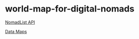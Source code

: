 # world-map-for-digital-nomads

[NomadList API](https://nomadlist.com/api/v2/list/cities)

[Data Maps](https://datamaps.github.io/)
